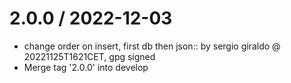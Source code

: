 
2.0.0 / 2022-12-03
==================

  * change order on insert, first db then json:: by sergio giraldo @ 20221125T1621CET, gpg signed
  * Merge tag '2.0.0' into develop
